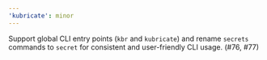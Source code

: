 ```yaml
---
'kubricate': minor
---
```


Support global CLI entry points (`kbr` and `kubricate`) and rename `secrets` commands to `secret` for consistent and user-friendly CLI usage. (#76, #77)
